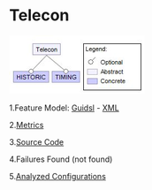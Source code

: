 # Telecon 

![image](https://raw.githubusercontent.com/fischerJF/challenge/master/featureModel/Telecon.JPG)

1.Feature Model: [Guidsl](https://github.com/fischerJF/challenge/blob/master/workspace_IncLing/Telecon/modified-model.m) - [XML](https://github.com/fischerJF/challenge/blob/master/workspace_IncLing/Telecon/model.xml)

2.[Metrics](https://github.com/fischerJF/challenge/blob/master/metrics/Telecon.csv)
 
3.[Source Code](https://github.com/fischerJF/challenge/tree/master/workspace_IncLing/Telecon)

4.Failures Found (not found)
 
5.[Analyzed Configurations](https://github.com/fischerJF/challenge/tree/master/workspace_IncLing/Tools/All_valid_conf/Telecom/products)
